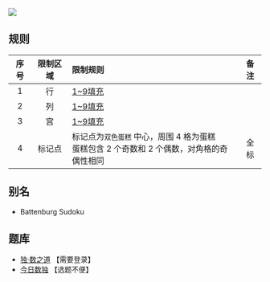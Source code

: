 ![](https://cn.sudoku.today/pic/03/battenburg/64769_346619.png)

## 规则
| 序号 | 限制区域 | 限制规则 | 备注 |
| :---: | :---: | :--- | :---: |
| 1 | 行 | [1~9填充] | |
| 2 | 列 | [1~9填充] | |
| 3 | 宫 | [1~9填充] | |
| 4 | 标记点 | 标记点为`双色蛋糕` 中心，周围 4 格为蛋糕<br/>蛋糕包含 2 个奇数和 2 个偶数，对角格的奇偶性相同 | 全标 |

## 别名
- Battenburg Sudoku

## 题库
- [独·数之道](http://www.sudokufans.org.cn/lx/game.index.php?type=bb) 【需要登录】
- [今日数独](https://cn.sudoku.today/g-battenburg-sudoku/) 【选题不便】

[1~9填充]: ../../../../rules.md#1~9填充